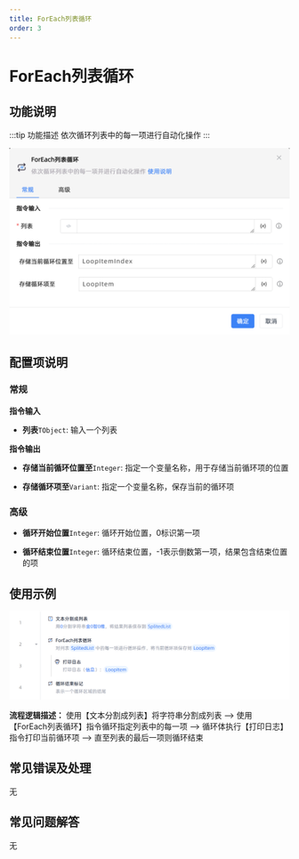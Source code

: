 ```yaml
---
title: ForEach列表循环
order: 3
---
```


# ForEach列表循环

## 功能说明

:::tip 功能描述
依次循环列表中的每一项进行自动化操作
:::

![ForEach列表循环](../../assets/ForEach列表循环_command.png)

## 配置项说明

### 常规

**指令输入**

- **列表**`TObject`: 输入一个列表


**指令输出**

- **存储当前循环位置至**`Integer`: 指定一个变量名称，用于存储当前循环项的位置

- **存储循环项至**`Variant`: 指定一个变量名称，保存当前的循环项

### 高级

- **循环开始位置**`Integer`: 循环开始位置，0标识第一项

- **循环结束位置**`Integer`: 循环结束位置，-1表示倒数第一项，结果包含结束位置的项


## 使用示例

![ForEach列表循环](../../assets/ForEach列表循环_demo.png)

**流程逻辑描述：** 使用【文本分割成列表】将字符串分割成列表 --> 使用【ForEach列表循环】指令循环指定列表中的每一项 --> 循环体执行【打印日志】指令打印当前循环项 --> 直至列表的最后一项则循环结束

## 常见错误及处理

无

## 常见问题解答

无

